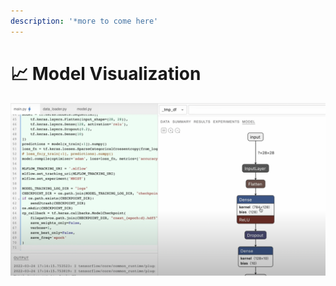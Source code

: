 ```yaml
---
description: '*more to come here'
---
```


# 📈 Model Visualization

![](<.gitbook/assets/Untitled (10).png>)
